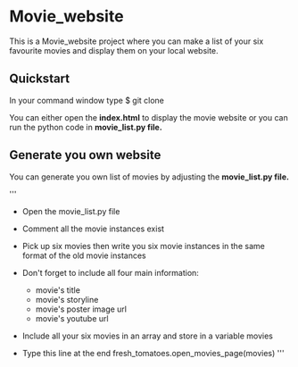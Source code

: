 # Movie_website 

This is a Movie_website project where you can make a list 
of your six favourite movies and display them on your local 
website. 

## Quickstart 

In your command window type
$ git clone 

You can either open the **index.html** to display the movie website or you can run the python code in **movie_list.py file.** 

## Generate you own website 

You can generate you own list of movies by adjusting the **movie_list.py file.** 

''' 
* Open the movie_list.py file 
* Comment all the movie instances exist 
* Pick up six movies then write you six movie instances in the same format of the old movie instances 
* Don't forget to include all four main information:
	- movie's title 
	- movie's storyline 
	- movie's poster image url 
	- movie's youtube url 

* Include all your six movies in an array and store in a variable movies 
* Type this line at the end fresh_tomatoes.open_movies_page(movies)
'''